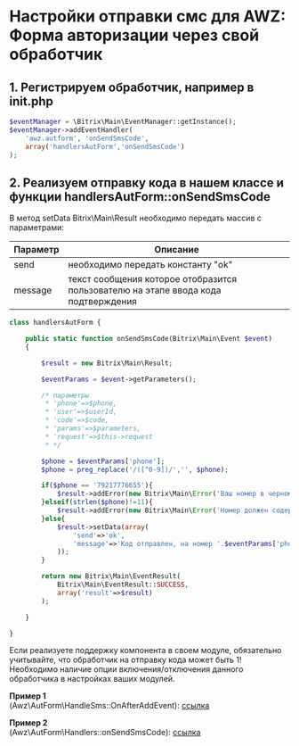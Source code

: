# Настройки отправки смс для AWZ: Форма авторизации через свой обработчик

<!-- settany-start -->

## 1. Регистрируем обработчик, например в init.php

```php
$eventManager = \Bitrix\Main\EventManager::getInstance();
$eventManager->addEventHandler(
    'awz.autform', 'onSendSmsCode',
    array('handlersAutForm','onSendSmsCode')
);
```

## 2. Реализуем отправку кода в нашем классе и функции handlersAutForm::onSendSmsCode

В метод setData Bitrix\Main\Result необходимо передать массив с параметрами:

| Параметр | Описание |
|---|---|
| send | необходимо передать константу "ok" |
| message | текст сообщения которое отобразится пользователю на этапе ввода кода подтверждения |


```php
class handlersAutForm {

    public static function onSendSmsCode(Bitrix\Main\Event $event)
    {

        $result = new Bitrix\Main\Result;

        $eventParams = $event->getParameters();

        /* параметры
         * 'phone'=>$phone,
         * 'user'=>$userId,
         * 'code'=>$code,
         * 'params'=>$parameters,
         * 'request'=>$this->request
         * */

        $phone = $eventParams['phone'];
        $phone = preg_replace('/([^0-9])/','', $phone);

        if($phone == '79217776655'){
            $result->addError(new Bitrix\Main\Error('Ваш номер в черном списке'));
        }elseif(strlen($phone)!=11){
            $result->addError(new Bitrix\Main\Error('Номер должен содержать 11 символов'));
        }else{
            $result->setData(array(
                'send'=>'ok',
                'message'=>'Код отправлен, на номер '.$eventParams['phone'].', код: '.$eventParams['code']
            ));
        }

        return new Bitrix\Main\EventResult(
            Bitrix\Main\EventResult::SUCCESS,
            array('result'=>$result)
        );

    }

}
```

Если реализуете поддержку компонента в своем модуле, обязательно учитывайте, что обработчик на отправку кода может быть 1! 
Необходимо наличие опции включения/отключения данного обработчика в настройках ваших модулей.

**Пример 1**<br> (Awz\AutForm\HandleSms::OnAfterAddEvent):
[ссылка](https://github.com/zahalski/awz.autform/blob/main/bitrix/modules/awz.autform/lib/handlesms/aut.php)

**Пример 2**<br> (Awz\AutForm\Handlers::onSendSmsCode):
[ссылка](https://github.com/zahalski/awz.autform/blob/main/bitrix/modules/awz.autform/lib/handlers.php)

<!-- settany-end -->